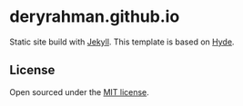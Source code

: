 # deryrahman.github.io

Static site build with [Jekyll](http://jekyllrb.com). This template is based on [Hyde](https://github.com/poole/hyde).


## License

Open sourced under the [MIT license](LICENSE.md).
